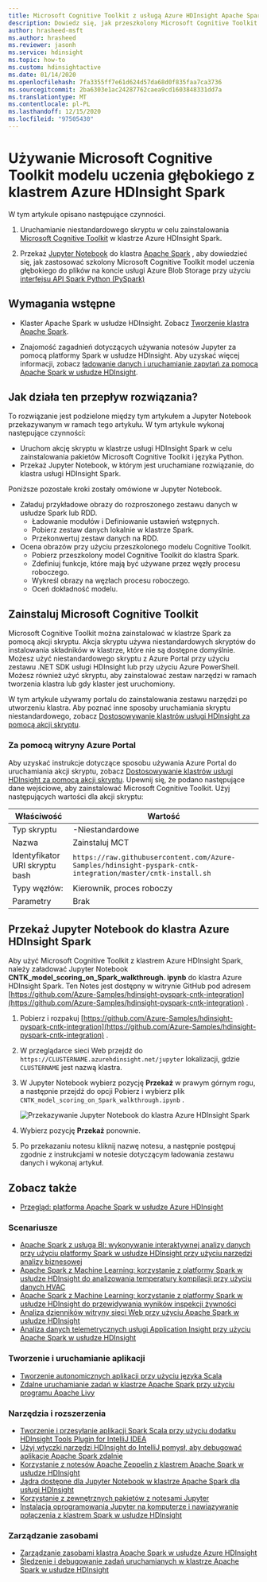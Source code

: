```yaml
---
title: Microsoft Cognitive Toolkit z usługą Azure HDInsight Apache Spark
description: Dowiedz się, jak przeszkolony Microsoft Cognitive Toolkit model uczenia głębokiego może zostać zastosowany do zestawu danych przy użyciu interfejsu API platformy Spark w klastrze Azure HDInsight Spark.
author: hrasheed-msft
ms.author: hrasheed
ms.reviewer: jasonh
ms.service: hdinsight
ms.topic: how-to
ms.custom: hdinsightactive
ms.date: 01/14/2020
ms.openlocfilehash: 7fa3355ff7e61d624d57da68d0f835faa7ca3736
ms.sourcegitcommit: 2ba6303e1ac24287762caea9cd1603848331dd7a
ms.translationtype: MT
ms.contentlocale: pl-PL
ms.lasthandoff: 12/15/2020
ms.locfileid: "97505430"
---
```

# <a name="use-microsoft-cognitive-toolkit-deep-learning-model-with-azure-hdinsight-spark-cluster"></a>Używanie Microsoft Cognitive Toolkit modelu uczenia głębokiego z klastrem Azure HDInsight Spark

W tym artykule opisano następujące czynności.

1. Uruchamianie niestandardowego skryptu w celu zainstalowania [Microsoft Cognitive Toolkit](/cognitive-toolkit/) w klastrze Azure HDInsight Spark.

2. Przekaż [Jupyter Notebook](https://jupyter.org/) do klastra [Apache Spark](https://spark.apache.org/) , aby dowiedzieć się, jak zastosować szkolony Microsoft Cognitive Toolkit model uczenia głębokiego do plików na koncie usługi Azure Blob Storage przy użyciu [interfejsu API Spark Python (PySpark)](https://spark.apache.org/docs/latest/api/python/index.html)

## <a name="prerequisites"></a>Wymagania wstępne

* Klaster Apache Spark w usłudze HDInsight. Zobacz [Tworzenie klastra Apache Spark](./apache-spark-jupyter-spark-sql-use-portal.md).

* Znajomość zagadnień dotyczących używania notesów Jupyter za pomocą platformy Spark w usłudze HDInsight. Aby uzyskać więcej informacji, zobacz [ładowanie danych i uruchamianie zapytań za pomocą Apache Spark w usłudze HDInsight](./apache-spark-load-data-run-query.md).

## <a name="how-does-this-solution-flow"></a>Jak działa ten przepływ rozwiązania?

To rozwiązanie jest podzielone między tym artykułem a Jupyter Notebook przekazywanym w ramach tego artykułu. W tym artykule wykonaj następujące czynności:

* Uruchom akcję skryptu w klastrze usługi HDInsight Spark w celu zainstalowania pakietów Microsoft Cognitive Toolkit i języka Python.
* Przekaż Jupyter Notebook, w którym jest uruchamiane rozwiązanie, do klastra usługi HDInsight Spark.

Poniższe pozostałe kroki zostały omówione w Jupyter Notebook.

* Załaduj przykładowe obrazy do rozproszonego zestawu danych w usłudze Spark lub RDD.
  * Ładowanie modułów i Definiowanie ustawień wstępnych.
  * Pobierz zestaw danych lokalnie w klastrze Spark.
  * Przekonwertuj zestaw danych na RDD.
* Ocena obrazów przy użyciu przeszkolonego modelu Cognitive Toolkit.
  * Pobierz przeszkolony model Cognitive Toolkit do klastra Spark.
  * Zdefiniuj funkcje, które mają być używane przez węzły procesu roboczego.
  * Wykreśl obrazy na węzłach procesu roboczego.
  * Oceń dokładność modelu.

## <a name="install-microsoft-cognitive-toolkit"></a>Zainstaluj Microsoft Cognitive Toolkit

Microsoft Cognitive Toolkit można zainstalować w klastrze Spark za pomocą akcji skryptu. Akcja skryptu używa niestandardowych skryptów do instalowania składników w klastrze, które nie są dostępne domyślnie. Możesz użyć niestandardowego skryptu z Azure Portal przy użyciu zestawu .NET SDK usługi HDInsight lub przy użyciu Azure PowerShell. Możesz również użyć skryptu, aby zainstalować zestaw narzędzi w ramach tworzenia klastra lub gdy klaster jest uruchomiony.

W tym artykule używamy portalu do zainstalowania zestawu narzędzi po utworzeniu klastra. Aby poznać inne sposoby uruchamiania skryptu niestandardowego, zobacz [Dostosowywanie klastrów usługi HDInsight za pomocą akcji skryptu](../hdinsight-hadoop-customize-cluster-linux.md).

### <a name="using-the-azure-portal"></a>Za pomocą witryny Azure Portal

Aby uzyskać instrukcje dotyczące sposobu używania Azure Portal do uruchamiania akcji skryptu, zobacz [Dostosowywanie klastrów usługi HDInsight za pomocą akcji skryptu](../hdinsight-hadoop-customize-cluster-linux.md#script-action-during-cluster-creation). Upewnij się, że podano następujące dane wejściowe, aby zainstalować Microsoft Cognitive Toolkit. Użyj następujących wartości dla akcji skryptu:

|Właściwość |Wartość |
|---|---|
|Typ skryptu|-Niestandardowe|
|Nazwa| Zainstaluj MCT|
|Identyfikator URI skryptu bash|`https://raw.githubusercontent.com/Azure-Samples/hdinsight-pyspark-cntk-integration/master/cntk-install.sh`|
|Typy węzłów:|Kierownik, proces roboczy|
|Parametry|Brak|

## <a name="upload-the-jupyter-notebook-to-azure-hdinsight-spark-cluster"></a>Przekaż Jupyter Notebook do klastra Azure HDInsight Spark

Aby użyć Microsoft Cognitive Toolkit z klastrem Azure HDInsight Spark, należy załadować Jupyter Notebook **CNTK_model_scoring_on_Spark_walkthrough. ipynb** do klastra Azure HDInsight Spark. Ten Notes jest dostępny w witrynie GitHub pod adresem [https://github.com/Azure-Samples/hdinsight-pyspark-cntk-integration](https://github.com/Azure-Samples/hdinsight-pyspark-cntk-integration) .

1. Pobierz i rozpakuj [https://github.com/Azure-Samples/hdinsight-pyspark-cntk-integration](https://github.com/Azure-Samples/hdinsight-pyspark-cntk-integration) .

1. W przeglądarce sieci Web przejdź do `https://CLUSTERNAME.azurehdinsight.net/jupyter` lokalizacji, gdzie `CLUSTERNAME` jest nazwą klastra.

1. W Jupyter Notebook wybierz pozycję **Przekaż** w prawym górnym rogu, a następnie przejdź do opcji Pobierz i wybierz plik `CNTK_model_scoring_on_Spark_walkthrough.ipynb` .

    ![Przekazywanie Jupyter Notebook do klastra Azure HDInsight Spark](./media/apache-spark-microsoft-cognitive-toolkit/hdinsight-microsoft-cognitive-toolkit-load-jupyter-notebook.png "Przekazywanie Jupyter Notebook do klastra Azure HDInsight Spark")

1. Wybierz pozycję **Przekaż** ponownie.

1. Po przekazaniu notesu kliknij nazwę notesu, a następnie postępuj zgodnie z instrukcjami w notesie dotyczącym ładowania zestawu danych i wykonaj artykuł.

## <a name="see-also"></a>Zobacz także

* [Przegląd: platforma Apache Spark w usłudze Azure HDInsight](apache-spark-overview.md)

### <a name="scenarios"></a>Scenariusze

* [Apache Spark z usługą BI: wykonywanie interaktywnej analizy danych przy użyciu platformy Spark w usłudze HDInsight przy użyciu narzędzi analizy biznesowej](apache-spark-use-bi-tools.md)
* [Apache Spark z Machine Learning: korzystanie z platformy Spark w usłudze HDInsight do analizowania temperatury kompilacji przy użyciu danych HVAC](apache-spark-ipython-notebook-machine-learning.md)
* [Apache Spark z Machine Learning: korzystanie z platformy Spark w usłudze HDInsight do przewidywania wyników inspekcji żywności](apache-spark-machine-learning-mllib-ipython.md)
* [Analiza dzienników witryny sieci Web przy użyciu Apache Spark w usłudze HDInsight](apache-spark-custom-library-website-log-analysis.md)
* [Analiza danych telemetrycznych usługi Application Insight przy użyciu Apache Spark w usłudze HDInsight](apache-spark-analyze-application-insight-logs.md)

### <a name="create-and-run-applications"></a>Tworzenie i uruchamianie aplikacji

* [Tworzenie autonomicznych aplikacji przy użyciu języka Scala](apache-spark-create-standalone-application.md)
* [Zdalne uruchamianie zadań w klastrze Apache Spark przy użyciu programu Apache Livy](apache-spark-livy-rest-interface.md)

### <a name="tools-and-extensions"></a>Narzędzia i rozszerzenia

* [Tworzenie i przesyłanie aplikacji Spark Scala przy użyciu dodatku HDInsight Tools Plugin for IntelliJ IDEA](apache-spark-intellij-tool-plugin.md)
* [Użyj wtyczki narzędzi HDInsight do IntelliJ pomysł, aby debugować aplikacje Apache Spark zdalnie](apache-spark-intellij-tool-plugin-debug-jobs-remotely.md)
* [Korzystanie z notesów Apache Zeppelin z klastrem Apache Spark w usłudze HDInsight](apache-spark-zeppelin-notebook.md)
* [Jądra dostępne dla Jupyter Notebook w klastrze Apache Spark dla usługi HDInsight](apache-spark-jupyter-notebook-kernels.md)
* [Korzystanie z zewnętrznych pakietów z notesami Jupyter](apache-spark-jupyter-notebook-use-external-packages.md)
* [Instalacja oprogramowania Jupyter na komputerze i nawiązywanie połączenia z klastrem Spark w usłudze HDInsight](apache-spark-jupyter-notebook-install-locally.md)

### <a name="manage-resources"></a>Zarządzanie zasobami

* [Zarządzanie zasobami klastra Apache Spark w usłudze Azure HDInsight](apache-spark-resource-manager.md)
* [Śledzenie i debugowanie zadań uruchamianych w klastrze Apache Spark w usłudze HDInsight](apache-spark-job-debugging.md)
